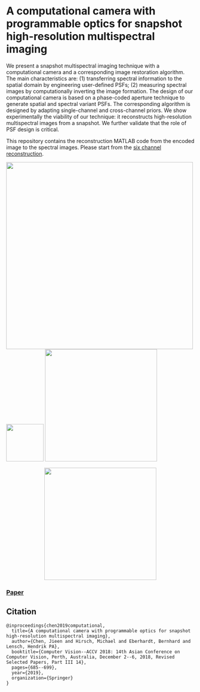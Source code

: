 # A computational camera with programmable optics for snapshot high-resolution multispectral imaging

We present a snapshot multispectral imaging technique with a computational camera and a corresponding image restoration algorithm. The main characteristics are:
(1) transferring spectral information to the spatial domain by engineering user-defined PSFs; (2) measuring spectral images by computationally inverting the image formation. The design of our computational camera is based on a phase-coded aperture technique to generate spatial and spectral variant PSFs. The corresponding algorithm is designed by adapting single-channel and cross-channel priors. We show experimentally the viability of our technique: it reconstructs high-resolution multispectral images from a snapshot. We further validate that the role of PSF design is critical.

This repository contains the reconstruction MATLAB code from the encoded image to the spectral images. Please start from the [six channel reconstruction](https://github.com/cgtuebingen/snapshot_multispectral_imaging/blob/main/six_channel_test/test_real_psf_real_image_crop.m).

<img src="https://user-images.githubusercontent.com/7547278/220628159-9714576a-2907-454a-91e5-536fd6e277ab.png" width="500"> <img src="https://user-images.githubusercontent.com/7547278/220628543-14f17c15-ae93-4abf-b630-f2e99299c2ce.png" width="100"> <img src="https://user-images.githubusercontent.com/7547278/220628826-728d9194-0a37-4259-a65f-29a4e7c61661.png" width="300"> 
<p align="center">
<img src="https://user-images.githubusercontent.com/7547278/220629707-56a7f8df-df36-4e66-b13f-46cddd9df038.png" width="300">
</p>

### [Paper](https://link.springer.com/chapter/10.1007/978-3-030-20893-6_43)

## Citation

```
@inproceedings{chen2019computational,
  title={A computational camera with programmable optics for snapshot high-resolution multispectral imaging},
  author={Chen, Jieen and Hirsch, Michael and Eberhardt, Bernhard and Lensch, Hendrik PA},
  booktitle={Computer Vision--ACCV 2018: 14th Asian Conference on Computer Vision, Perth, Australia, December 2--6, 2018, Revised Selected Papers, Part III 14},
  pages={685--699},
  year={2019},
  organization={Springer}
}
```
